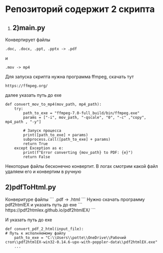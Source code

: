<h1>Репозиторий содержит 2 скрипта</h1>

1) <h2>2)main.py</h2> 
Конвертирует файлы 
```
.doc, .docx, .ppt, .pptx -> .pdf
```
и
```
.mov -> mp4
```
Для запуска скрипта нужна программа ffmpeg, скачать тут
```
https://ffmpeg.org/
```
далее указать путь до exe
```
def convert_mov_to_mp4(mov_path, mp4_path):
    try:
        path_to_exe = "ffmpeg-7.0-full_build/bin/ffmpeg.exe"
        params = ["-i", mov_path, "-qscale", "0", "-c" ,"copy", mp4_path , "-y"]      

        # Запуск процесса
        print([path_to_exe] + params)
        subprocess.call([path_to_exe] + params)
        return True
    except Exception as e:
        print(f"Error converting {mov_path} to PDF: {e}")
        return False

```
Некоторые файлы бесконечно конвертит. В логах смотрим какой файл удаляем его и конвертим в ручную

<h2>2)pdfToHtml.py</h2> 
Конверитуре файлы 
```
.pdf -> .html
```
Нужно скачать программу pdf2htmlEX и указать путь до exe
```
https://pdf2htmlex.github.io/pdf2htmlEX/
```

И указать путь до exe
```
def convert_pdf_2_html(input_file):
# Путь к исполняемому файлу
    path_to_exe = "C:\\Users\\potte\\OneDrive\\Рабочий стол\\pdf2htmlEX-win32-0.14.6-upx-with-poppler-data\\pdf2htmlEX.exe"
    ...
```







